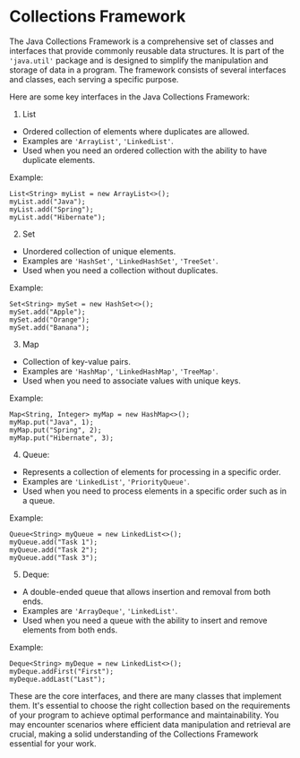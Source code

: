 # Collections Framework

The Java Collections Framework is a comprehensive set of classes and interfaces that provide
commonly reusable data structures. It is part of the `'java.util'` package and is designed to
simplify the manipulation and storage of data in a program. The framework consists of several
interfaces and classes, each serving a specific purpose.

Here are some key interfaces in the Java Collections Framework:

1. List
- Ordered collection of elements where duplicates are allowed.
- Examples are `'ArrayList'`, `'LinkedList'`.
- Used when you need an ordered collection with the ability to have duplicate elements.

Example:
```
List<String> myList = new ArrayList<>();
myList.add("Java");
myList.add("Spring");
myList.add("Hibernate");
```

2. Set
- Unordered collection of unique elements.
- Examples are `'HashSet'`, `'LinkedHashSet'`, `'TreeSet'`.
- Used when you need a collection without duplicates.

Example:
```
Set<String> mySet = new HashSet<>();
mySet.add("Apple");
mySet.add("Orange");
mySet.add("Banana");
```

3. Map
- Collection of key-value pairs.
- Examples are `'HashMap'`, `'LinkedHashMap'`, `'TreeMap'`.
- Used when you need to associate values with unique keys.

Example:
```
Map<String, Integer> myMap = new HashMap<>();
myMap.put("Java", 1);
myMap.put("Spring", 2);
myMap.put("Hibernate", 3);
```

4. Queue:
- Represents a collection of elements for processing in a specific order.
- Examples are `'LinkedList'`, `'PriorityQueue'`.
- Used when you need to process elements in a specific order such as in a queue.

Example:
```
Queue<String> myQueue = new LinkedList<>();
myQueue.add("Task 1");
myQueue.add("Task 2");
myQueue.add("Task 3");
```

5. Deque:
- A double-ended queue that allows insertion and removal from both ends.
- Examples are `'ArrayDeque'`, `'LinkedList'`.
- Used when you need a queue with the ability to insert and remove elements from both ends.

Example:
```
Deque<String> myDeque = new LinkedList<>();
myDeque.addFirst("First");
myDeque.addLast("Last");
```

These are the core interfaces, and there are many classes that implement them. It's essential
to choose the right collection based on the requirements of your program to achieve optimal
performance and maintainability. You may encounter scenarios where efficient data manipulation
and retrieval are crucial, making a solid understanding of the Collections Framework essential
for your work.
